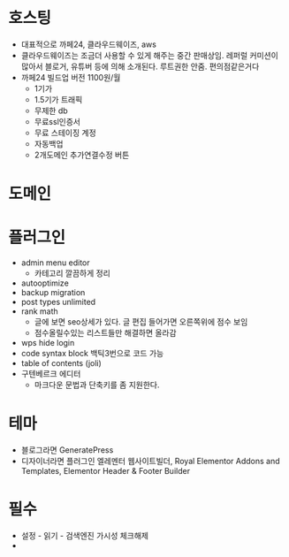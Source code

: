 # 호스팅
- 대표적으로 까페24, 클라우드웨이즈, aws
- 클라우드웨이즈는 조금더 사용할 수 있게 해주는 중간 판매상임. 레퍼럴 커미션이 많아서 블로거, 유튜버 등에 의해 소개된다. 루트권한 안줌. 편의점같은거다
- 까페24 빌드업 버전 1100원/월
	- 1기가
	- 1.5기가 트래픽
	- 무제한 db
	- 무료ssl인증서
	- 무료 스테이징 계정
	- 자동백업
	- 2개도메인 추가연결수정 버튼
# 도메인

# 플러그인
- admin menu editor
	- 카테고리 깔끔하게 정리
- autooptimize
- backup migration
- post types unlimited
- rank math
	- 글에 보면 seo상세가 있다.  글 편집 들어가면 오른쪽위에 점수 보임
	- 점수올릴수있는 리스트들만 해결하면 올라감
- wps hide login
- code syntax block
      백틱3번으로 코드 가능
- table of contents (joli)
- 구텐베르크 에디터
	- 마크다운 문법과 단축키를 좀 지원한다.

# 테마
- 블로그라면 GeneratePress
- 디자이너라면 플러그인 엘레멘터 웹사이트빌더, Royal Elementor Addons and Templates, Elementor Header & Footer Builder


# 필수
- 설정 - 읽기 - 검색엔진 가시성 체크해제
- 
